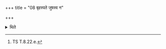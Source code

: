 +++
title = "08 बृहस्पते जुषस्व न"

+++

<details><summary>थिते</summary>

8. With the verses br̥haspate juṣasva naḥ...[^1] (the Adhvaryu) takes the additional scoop for Br̥haspati.  

[^1]: TS T.8.22.e. 
</details>
